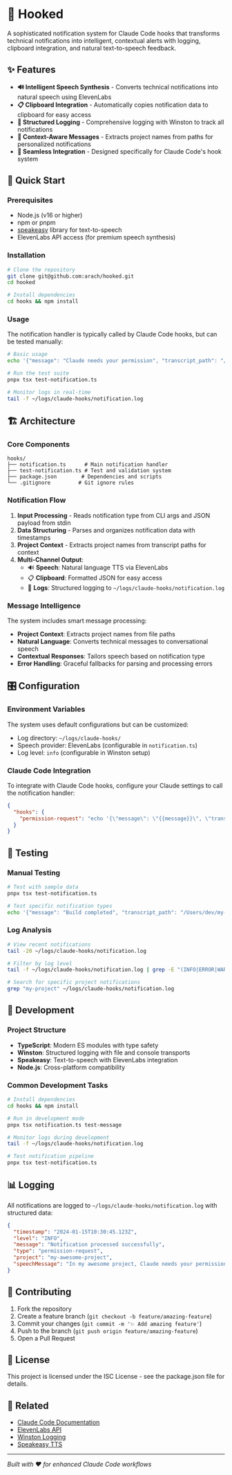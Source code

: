 # 🎯 Hooked

A sophisticated notification system for Claude Code hooks that transforms technical notifications into intelligent, contextual alerts with logging, clipboard integration, and natural text-to-speech feedback.

## ✨ Features

- **🔊 Intelligent Speech Synthesis** - Converts technical notifications into natural speech using ElevenLabs
- **📋 Clipboard Integration** - Automatically copies notification data to clipboard for easy access
- **📝 Structured Logging** - Comprehensive logging with Winston to track all notifications
- **🎨 Context-Aware Messages** - Extracts project names from paths for personalized notifications
- **🔗 Seamless Integration** - Designed specifically for Claude Code's hook system

## 🚀 Quick Start

### Prerequisites

- Node.js (v16 or higher)
- npm or pnpm
- [speakeasy](https://github.com/speakeasy-js/speakeasy) library for text-to-speech
- ElevenLabs API access (for premium speech synthesis)

### Installation

```bash
# Clone the repository
git clone git@github.com:arach/hooked.git
cd hooked

# Install dependencies
cd hooks && npm install
```

### Usage

The notification handler is typically called by Claude Code hooks, but can be tested manually:

```bash
# Basic usage
echo '{"message": "Claude needs your permission", "transcript_path": "/path/to/project"}' | pnpx tsx notification.ts permission-request

# Run the test suite
pnpx tsx test-notification.ts

# Monitor logs in real-time
tail -f ~/logs/claude-hooks/notification.log
```

## 🏗️ Architecture

### Core Components

```
hooks/
├── notification.ts      # Main notification handler
├── test-notification.ts # Test and validation system
├── package.json        # Dependencies and scripts
└── .gitignore         # Git ignore rules
```

### Notification Flow

1. **Input Processing** - Reads notification type from CLI args and JSON payload from stdin
2. **Data Structuring** - Parses and organizes notification data with timestamps
3. **Project Context** - Extracts project names from transcript paths for context
4. **Multi-Channel Output**:
   - 🔊 **Speech**: Natural language TTS via ElevenLabs
   - 📋 **Clipboard**: Formatted JSON for easy access
   - 📝 **Logs**: Structured logging to `~/logs/claude-hooks/notification.log`

### Message Intelligence

The system includes smart message processing:

- **Project Context**: Extracts project names from file paths
- **Natural Language**: Converts technical messages to conversational speech
- **Contextual Responses**: Tailors speech based on notification type
- **Error Handling**: Graceful fallbacks for parsing and processing errors

## 🎛️ Configuration

### Environment Variables

The system uses default configurations but can be customized:

- Log directory: `~/logs/claude-hooks/`
- Speech provider: ElevenLabs (configurable in `notification.ts`)
- Log level: `info` (configurable in Winston setup)

### Claude Code Integration

To integrate with Claude Code hooks, configure your Claude settings to call the notification handler:

```json
{
  "hooks": {
    "permission-request": "echo '{\"message\": \"{{message}}\", \"transcript_path\": \"{{transcript_path}}\"}' | pnpx tsx /path/to/hooked/hooks/notification.ts permission-request"
  }
}
```

## 🧪 Testing

### Manual Testing

```bash
# Test with sample data
pnpx tsx test-notification.ts

# Test specific notification types
echo '{"message": "Build completed", "transcript_path": "/Users/dev/my-project"}' | pnpx tsx notification.ts build-complete
```

### Log Analysis

```bash
# View recent notifications
tail -20 ~/logs/claude-hooks/notification.log

# Filter by log level
tail -f ~/logs/claude-hooks/notification.log | grep -E "(INFO|ERROR|WARN)"

# Search for specific project notifications
grep "my-project" ~/logs/claude-hooks/notification.log
```

## 🔧 Development

### Project Structure

- **TypeScript**: Modern ES modules with type safety
- **Winston**: Structured logging with file and console transports
- **Speakeasy**: Text-to-speech with ElevenLabs integration
- **Node.js**: Cross-platform compatibility

### Common Development Tasks

```bash
# Install dependencies
cd hooks && npm install

# Run in development mode
pnpx tsx notification.ts test-message

# Monitor logs during development
tail -f ~/logs/claude-hooks/notification.log

# Test notification pipeline
pnpx tsx test-notification.ts
```

## 📊 Logging

All notifications are logged to `~/logs/claude-hooks/notification.log` with structured data:

```json
{
  "timestamp": "2024-01-15T10:30:45.123Z",
  "level": "INFO",
  "message": "Notification processed successfully",
  "type": "permission-request",
  "project": "my-awesome-project",
  "speechMessage": "In my awesome project, Claude needs your permission"
}
```

## 🤝 Contributing

1. Fork the repository
2. Create a feature branch (`git checkout -b feature/amazing-feature`)
3. Commit your changes (`git commit -m '✨ Add amazing feature'`)
4. Push to the branch (`git push origin feature/amazing-feature`)
5. Open a Pull Request

## 📄 License

This project is licensed under the ISC License - see the package.json file for details.

## 🔗 Related

- [Claude Code Documentation](https://docs.anthropic.com/claude/docs)
- [ElevenLabs API](https://elevenlabs.io/)
- [Winston Logging](https://github.com/winstonjs/winston)
- [Speakeasy TTS](https://github.com/speakeasy-js/speakeasy)

---

*Built with ❤️ for enhanced Claude Code workflows*